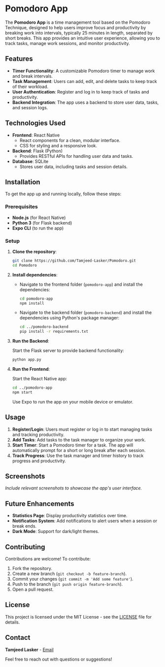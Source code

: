 # Pomodoro App

The **Pomodoro App** is a time management tool based on the Pomodoro Technique, designed to help users improve focus and productivity by breaking work into intervals, typically 25 minutes in length, separated by short breaks. This app provides an intuitive user experience, allowing you to track tasks, manage work sessions, and monitor productivity.

## Features

- **Timer Functionality**: A customizable Pomodoro timer to manage work and break intervals.
- **Task Management**: Users can add, edit, and delete tasks to keep track of their workload.
- **User Authentication**: Register and log in to keep track of tasks and productivity.
- **Backend Integration**: The app uses a backend to store user data, tasks, and session logs.

## Technologies Used

- **Frontend**: React Native
  - React components for a clean, modular interface.
  - CSS for styling and a responsive look.
- **Backend**: Flask (Python)
  - Provides RESTful APIs for handling user data and tasks.
- **Database**: SQLite
  - Stores user data, including tasks and session details.

## Installation

To get the app up and running locally, follow these steps:

### Prerequisites

- **Node.js** (for React Native)
- **Python 3** (for Flask backend)
- **Expo CLI** (to run the app)

### Setup

1. **Clone the repository**:

   ```bash
   git clone https://github.com/Tamjeed-Lasker/Pomodoro.git
   cd Pomodoro
   ```

2. **Install dependencies**:

   - Navigate to the frontend folder (`pomodoro-app`) and install the dependencies:

     ```bash
     cd pomodoro-app
     npm install
     ```

   - Navigate to the backend folder (`pomodoro-backend`) and install the dependencies using Python's package manager:

     ```bash
     cd ../pomodoro-backend
     pip install -r requirements.txt
     ```

3. **Run the Backend**:

   Start the Flask server to provide backend functionality:

   ```bash
   python app.py
   ```

4. **Run the Frontend**:

   Start the React Native app:

   ```bash
   cd ../pomodoro-app
   npm start
   ```

   Use Expo to run the app on your mobile device or emulator.

## Usage

1. **Register/Login**: Users must register or log in to start managing tasks and tracking productivity.
2. **Add Tasks**: Add tasks to the task manager to organize your work.
3. **Start Timer**: Start a Pomodoro timer for a task. The app will automatically prompt for a short or long break after each session.
4. **Track Progress**: Use the task manager and timer history to track progress and productivity.

## Screenshots

*Include relevant screenshots to showcase the app's user interface.*

## Future Enhancements

- **Statistics Page**: Display productivity statistics over time.
- **Notification System**: Add notifications to alert users when a session or break ends.
- **Dark Mode**: Support for dark/light themes.

## Contributing

Contributions are welcome! To contribute:

1. Fork the repository.
2. Create a new branch (`git checkout -b feature-branch`).
3. Commit your changes (`git commit -m 'Add some feature'`).
4. Push to the branch (`git push origin feature-branch`).
5. Open a pull request.

## License

This project is licensed under the MIT License - see the [LICENSE](LICENSE) file for details.

## Contact

**Tamjeed Lasker** - [Email](mailto:iamtamjeedlasker@gmail.com)

Feel free to reach out with questions or suggestions!

